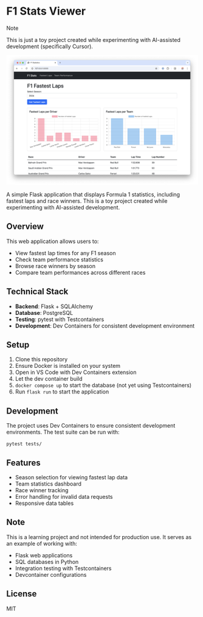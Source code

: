 # F1 Stats Viewer

> [!NOTE]
> This is just a toy project created while experimenting with AI-assisted development (specifically Cursor).

![F1 Stats Viewer Interface](image.png)

A simple Flask application that displays Formula 1 statistics, including fastest laps and race winners. This is a toy project created while experimenting with AI-assisted development.

## Overview

This web application allows users to:
- View fastest lap times for any F1 season
- Check team performance statistics
- Browse race winners by season
- Compare team performances across different races

## Technical Stack

- **Backend**: Flask + SQLAlchemy
- **Database**: PostgreSQL
- **Testing**: pytest with Testcontainers
- **Development**: Dev Containers for consistent development environment

## Setup

1. Clone this repository
2. Ensure Docker is installed on your system
3. Open in VS Code with Dev Containers extension
4. Let the dev container build
5. `docker compose up` to start the database (not yet using Testcontainers)
6. Run `flask run` to start the application

## Development

The project uses Dev Containers to ensure consistent development environments. 
The test suite can be run with:
```
pytest tests/
```


## Features

- Season selection for viewing fastest lap data
- Team statistics dashboard
- Race winner tracking
- Error handling for invalid data requests
- Responsive data tables

## Note

This is a learning project and not intended for production use. It serves as an example of working with:
- Flask web applications
- SQL databases in Python
- Integration testing with Testcontainers
- Devcontainer configurations

## License

MIT
